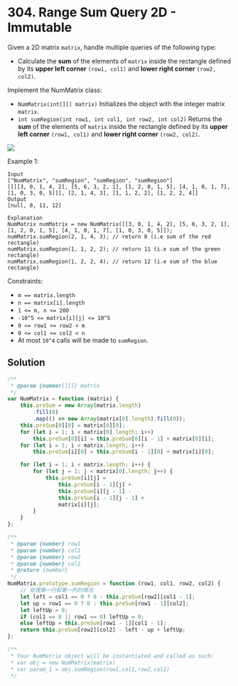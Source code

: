 # 304. Range Sum Query 2D - Immutable

Given a 2D matrix `matrix`, handle multiple queries of the following type:

-   Calculate the **sum** of the elements of `matrix` inside the rectangle defined by its **upper left corner** `(row1, col1)` and **lower right corner** `(row2, col2)`.

Implement the NumMatrix class:

-   `NumMatrix(int[][] matrix)` Initializes the object with the integer matrix `matrix`.
-   `int sumRegion(int row1, int col1, int row2, int col2)` Returns the **sum** of the elements of `matrix` inside the rectangle defined by its **upper left corner** `(row1, col1)` and **lower right corner** `(row2, col2)`.

![](https://assets.leetcode.com/uploads/2021/03/14/sum-grid.jpg)

Example 1:

```
Input
["NumMatrix", "sumRegion", "sumRegion", "sumRegion"]
[[[[3, 0, 1, 4, 2], [5, 6, 3, 2, 1], [1, 2, 0, 1, 5], [4, 1, 0, 1, 7], [1, 0, 3, 0, 5]]], [2, 1, 4, 3], [1, 1, 2, 2], [1, 2, 2, 4]]
Output
[null, 8, 11, 12]

Explanation
NumMatrix numMatrix = new NumMatrix([[3, 0, 1, 4, 2], [5, 6, 3, 2, 1], [1, 2, 0, 1, 5], [4, 1, 0, 1, 7], [1, 0, 3, 0, 5]]);
numMatrix.sumRegion(2, 1, 4, 3); // return 8 (i.e sum of the red rectangle)
numMatrix.sumRegion(1, 1, 2, 2); // return 11 (i.e sum of the green rectangle)
numMatrix.sumRegion(1, 2, 2, 4); // return 12 (i.e sum of the blue rectangle)
```

Constraints:

-   `m == matrix.length`
-   `n == matrix[i].length`
-   `1 <= m, n <= 200`
-   `-10^5 <= matrix[i][j] <= 10^5`
-   `0 <= row1 <= row2 < m`
-   `0 <= col1 <= col2 < n`
-   At most `10^4` calls will be made to `sumRegion`.

## Solution

```js
/**
 * @param {number[][]} matrix
 */
var NumMatrix = function (matrix) {
    this.preSum = new Array(matrix.length)
        .fill(0)
        .map(() => new Array(matrix[0].length).fill(0));
    this.preSum[0][0] = matrix[0][0];
    for (let i = 1; i < matrix[0].length; i++)
        this.preSum[0][i] = this.preSum[0][i - 1] + matrix[0][i];
    for (let i = 1; i < matrix.length; i++)
        this.preSum[i][0] = this.preSum[i - 1][0] + matrix[i][0];

    for (let i = 1; i < matrix.length; i++) {
        for (let j = 1; j < matrix[0].length; j++) {
            this.preSum[i][j] =
                this.preSum[i - 1][j] +
                this.preSum[i][j - 1] -
                this.preSum[i - 1][j - 1] +
                matrix[i][j];
        }
    }
};

/**
 * @param {number} row1
 * @param {number} col1
 * @param {number} row2
 * @param {number} col2
 * @return {number}
 */
NumMatrix.prototype.sumRegion = function (row1, col1, row2, col2) {
    // 处理第一行和第一列的情况
    let left = col1 == 0 ? 0 : this.preSum[row2][col1 - 1];
    let up = row1 == 0 ? 0 : this.preSum[row1 - 1][col2];
    let leftUp = 0;
    if (col1 == 0 || row1 == 0) leftUp = 0;
    else leftUp = this.preSum[row1 - 1][col1 - 1];
    return this.preSum[row2][col2] - left - up + leftUp;
};

/**
 * Your NumMatrix object will be instantiated and called as such:
 * var obj = new NumMatrix(matrix)
 * var param_1 = obj.sumRegion(row1,col1,row2,col2)
 */
```
